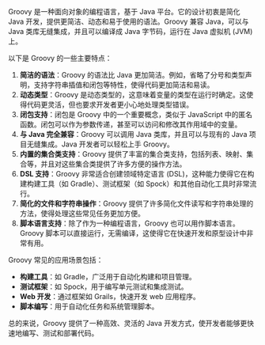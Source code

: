 Groovy 是一种面向对象的编程语言，基于 Java 平台。它的设计初衷是简化 Java 开发，提供更简洁、动态和易于使用的语法。Groovy 兼容 Java，可以与 Java 类库无缝集成，并且可以编译成 Java 字节码，运行在 Java 虚拟机 (JVM) 上。

以下是 Groovy 的一些主要特点：

1. **简洁的语法**：Groovy 的语法比 Java 更加简洁。例如，省略了分号和类型声明，支持字符串插值和闭包等特性，使得代码更加简洁和易读。
2. **动态类型**：Groovy 是动态类型的，这意味着变量的类型在运行时确定。这使得代码更灵活，但也要求开发者更小心地处理类型错误。
3. **闭包支持**：闭包是 Groovy 中的一个重要概念，类似于 JavaScript 中的匿名函数。闭包可以作为参数传递，甚至可以访问和修改其作用域中的变量。
4. **与 Java 完全兼容**：Groovy 可以调用 Java 类库，并且可以与现有的 Java 项目无缝集成。Java 开发者可以轻松上手 Groovy。
5. **内置的集合类支持**：Groovy 提供了丰富的集合类支持，包括列表、映射、集合等，并且对这些集合类提供了许多方便的操作方法。
6. **DSL 支持**：Groovy 非常适合创建领域特定语言 (DSL)，这种能力使得它在构建构建工具（如 Gradle）、测试框架（如 Spock）和其他自动化工具时非常流行。
7. **简化的文件和字符串操作**：Groovy 提供了许多简化文件读写和字符串处理的方法，使得处理这些常见任务更加方便。
8. **脚本语言支持**：除了作为一种编程语言，Groovy 也可以用作脚本语言。Groovy 脚本可以直接运行，无需编译，这使得它在快速开发和原型设计中非常有用。

Groovy 常见的应用场景包括：

- **构建工具**：如 Gradle，广泛用于自动化构建和项目管理。
- **测试框架**：如 Spock，用于编写单元测试和集成测试。
- **Web 开发**：通过框架如 Grails，快速开发 web 应用程序。
- **脚本编写**：用于自动化任务和系统管理脚本。

总的来说，Groovy 提供了一种高效、灵活的 Java 开发方式，使开发者能够更快速地编写、测试和部署代码。